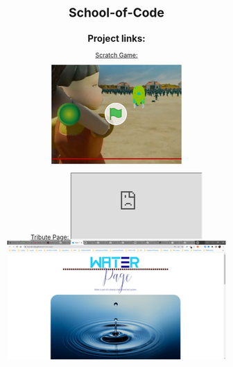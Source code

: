 <div align="center">
<h1> School-of-Code</h1>
<h2>Project links:</h2>

<a href="https://scratch.mit.edu/projects/638326038/">Scratch Game:

<img src="https://github.com/Lucy-de-Rojas/School-of-Code/blob/main/Projects/ScratchGame.jpg" width=300>
</a>


<br>
<br>
<a href="https://lucy-de-rojas.github.io/tribute-page/"> Tribute Page:




<iframe src="https://lucy-de-rojas.github.io/tribute-page/" title="Tribute page"></iframe>



<img src="https://github.com/Lucy-de-Rojas/School-of-Code/blob/main/Projects/Tribute-page.jpg" width=600>



</a>

</div>
